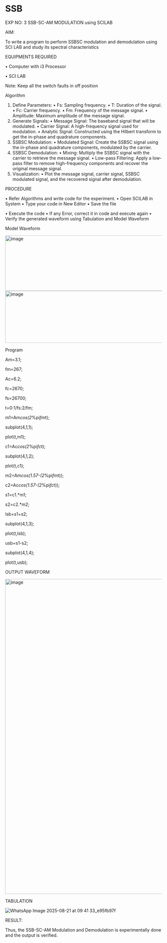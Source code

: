 # SSB

EXP NO: 3	SSB-SC-AM MODULATION using SCILAB

AIM:

To write a program to perform SSBSC modulation and demodulation using SCI LAB and study its spectral characteristics

EQUIPMENTS REQUIRED

•	Computer with i3 Processor

•	SCI LAB

Note: Keep all the switch faults in off position


Algorithm
1.	Define Parameters:
•	Fs: Sampling frequency.
•	T: Duration of the signal.
•	Fc: Carrier frequency.
•	Fm: Frequency of the message signal.
•	Amplitude: Maximum amplitude of the message signal.
2.	Generate Signals:
•	Message Signal: The baseband signal that will be modulated.
•	Carrier Signal: A high-frequency signal used for modulation.
•	Analytic Signal: Constructed using the Hilbert transform to get the in-phase and quadrature components.
3.	SSBSC Modulation:
•	Modulated Signal: Create the SSBSC signal using the in-phase and quadrature components, modulated by the carrier.
4.	SSBSC Demodulation:
•	Mixing: Multiply the SSBSC signal with the carrier to retrieve the message signal.
•	Low-pass Filtering: Apply a low-pass filter to remove high-frequency components and recover the original message signal.
5.	Visualization:
•	Plot the message signal, carrier signal, SSBSC modulated signal, and the recovered signal after demodulation.


PROCEDURE

•	Refer Algorithms and write code for the experiment.
•	Open SCILAB in System
•	Type your code in New Editor
•	Save the file
 
•	Execute the code
•	If any Error, correct it in code and execute again
•	Verify the generated waveform using Tabulation and Model Waveform

Model Waveform

<img width="704" height="178" alt="image" src="https://github.com/user-attachments/assets/32ee29b3-0d95-4192-9762-972d50c05c90" />
<img width="706" height="167" alt="image" src="https://github.com/user-attachments/assets/bff0d8fd-d679-444e-af37-0b34585853c1" />

Program

Am=3.1;

fm=267;

Ac=6.2;

fc=2670;

fs=26700;

t=0:1/fs:2/fm;

m1=Am*cos(2*%pi*fm*t);

subplot(4,1,1);

plot(t,m1);

c1=Ac*cos(2*%pi*fc*t);

subplot(4,1,2);

plot(t,c1);

m2=Am*cos(1.57-(2*%pi*fm*t));

c2=Ac*cos(1.57-(2*%pi*fc*t));

s1=c1.*m1;

s2=c2.*m2;

lsb=s1+s2;

subplot(4,1,3);

plot(t,lsb);

usb=s1-s2;

subplot(4,1,4);

plot(t,usb);


OUTPUT WAVEFORM

<img width="1919" height="1011" alt="image" src="https://github.com/user-attachments/assets/ef413a30-66b5-46df-9551-1e6e24708f1f" />


TABULATION

![WhatsApp Image 2025-08-21 at 09 41 33_e95fb97f](https://github.com/user-attachments/assets/4fd71422-6ec1-459b-ac0c-7dda5cca15e1)










RESULT:

Thus, the SSB-SC-AM Modulation and Demodulation is experimentally done and the output is verified.





